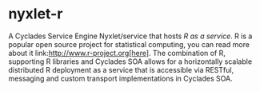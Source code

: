 nyxlet-r
========

A Cyclades Service Engine Nyxlet/service that hosts *R as a service*. R is a popular open source project for statistical computing, you can read more about it link:http://www.r-project.org[here]. The combination of R, supporting R libraries and Cyclades SOA allows for a horizontally scalable distributed R deployment as a service that is accessible via RESTful, messaging and custom transport implementations in Cyclades SOA.
